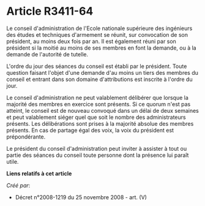 # Article R3411-64

Le conseil d'administration de l'Ecole nationale supérieure des ingénieurs des études et techniques d'armement se réunit, sur
convocation de son président, au moins deux fois par an. Il est également réuni par son président si la moitié au moins de
ses membres en font la demande, ou à la demande de l'autorité de tutelle.

L'ordre du jour des séances du conseil est établi par le président. Toute question faisant l'objet d'une demande d'au moins
un tiers des membres du conseil et entrant dans son domaine d'attributions est inscrite à l'ordre du jour.

Le conseil d'administration ne peut valablement délibérer que lorsque la majorité des membres en exercice sont présents. Si
ce quorum n'est pas atteint, le conseil est de nouveau convoqué dans un délai de deux semaines et peut valablement siéger
quel que soit le nombre des administrateurs présents. Les délibérations sont prises à la majorité absolue des membres
présents. En cas de partage égal des voix, la voix du président est prépondérante.

Le président du conseil d'administration peut inviter à assister à tout ou partie des séances du conseil toute personne dont
la présence lui paraît utile.

**Liens relatifs à cet article**

_Créé par_:

  - Décret n°2008-1219 du 25 novembre 2008 - art. (V)
